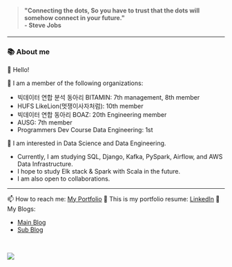 <div align="left">

> <h4>"Connecting the dots, So you have to trust that the dots will somehow connect in your future." 
> <br>- Steve Jobs</h4>
----

<h3>📚 About me</h3>

👋 Hello!<br>

👀 I am a member of the following organizations:
- 빅데이터 연합 분석 동아리 BITAMIN: 7th management, 8th member
- HUFS LikeLion(멋쟁이사자처럼): 10th member
- 빅데이터 연합 동아리 BOAZ: 20th Engineering member
- AUSG: 7th member
- Programmers Dev Course Data Engineering: 1st

🌱 I am interested in Data Science and Data Engineering.
- Currently, I am studying SQL, Django, Kafka, PySpark, Airflow, and AWS Data Infrastructure.
- I hope to study Elk stack & Spark with Scala in the future.
- I am also open to collaborations.

<hr>

📫 How to reach me: [My Portfolio](https://hajunyoo.oopy.io/)
👀 This is my portfolio resume: [LinkedIn](https://www.linkedin.com/in/yuki-hajun/)
👀 My Blogs:
  - [Main Blog](https://hajunyoo.oopy.io/)
  - [Sub Blog](https://hajunyoo.github.io/Blog)

<br>

<a href=""> <img align="center" src="https://github-readme-stats-sigma-five.vercel.app/api?username=HaJunYoo&show_icons=true&theme=radical"> </a>
  

